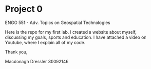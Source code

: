 # Project 0

ENGO 551 - Adv. Topics on Geospatial Technologies

Here is the repo for my first lab. I created a website about myself, discussing my goals, sports and education. I have attached a video on Youtube, where I explain all of my code.

Thank you, 

Macdonagh Dressler
30092146